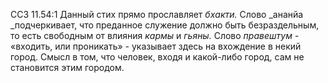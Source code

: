 ССЗ 11.54:1	Данный стих прямо прославляет _бхакти._ Слово _ананйа _подчеркивает, что преданное служение должно быть безраздельным, то есть свободным от влияния _кармы_ и _гьяны._ Слово _правештум_ - «входить, или проникать» - указывает здесь на вхождение в некий город. Смысл в том, что человек, входя и какой-либо город, сам не становится этим городом.